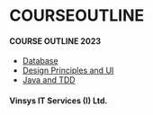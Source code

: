 # COURSEOUTLINE
#### COURSE OUTLINE 2023
* [Database](Database_One_Pager.pdf)
* [Design Principles and UI ](TDITC-2024-UICurriculum-070524-1006-310)
* [Java and TDD](TDITC-2024-JavaCurriculum080524.pdf)
#### Vinsys IT Services (I) Ltd.